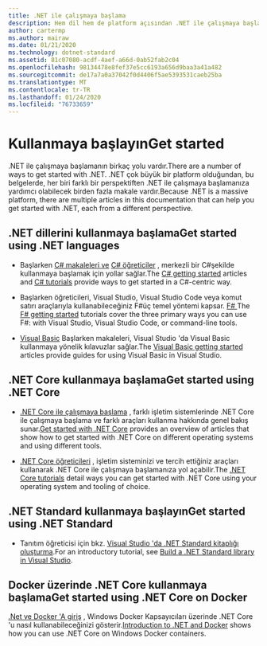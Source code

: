 ```yaml
---
title: .NET ile çalışmaya başlama
description: Hem dil hem de platform açısından .NET ile çalışmaya başlama hakkında çeşitli makaleleri listeler.
author: cartermp
ms.author: mairaw
ms.date: 01/21/2020
ms.technology: dotnet-standard
ms.assetid: 81c07080-acdf-4aef-a66d-0ab52fab2c04
ms.openlocfilehash: 98134478e8fef37e5cc6193a656d9baa3a41a482
ms.sourcegitcommit: de17a7a0a37042f0d4406f5ae5393531caeb25ba
ms.translationtype: MT
ms.contentlocale: tr-TR
ms.lasthandoff: 01/24/2020
ms.locfileid: "76733659"
---
```

# <a name="get-started"></a><span data-ttu-id="fa51c-103">Kullanmaya başlayın</span><span class="sxs-lookup"><span data-stu-id="fa51c-103">Get started</span></span>

<span data-ttu-id="fa51c-104">.NET ile çalışmaya başlamanın birkaç yolu vardır.</span><span class="sxs-lookup"><span data-stu-id="fa51c-104">There are a number of ways to get started with .NET.</span></span> <span data-ttu-id="fa51c-105">.NET çok büyük bir platform olduğundan, bu belgelerde, her biri farklı bir perspektiften .NET ile çalışmaya başlamanıza yardımcı olabilecek birden fazla makale vardır.</span><span class="sxs-lookup"><span data-stu-id="fa51c-105">Because .NET is a massive platform, there are multiple articles in this documentation that can help you get started with .NET, each from a different perspective.</span></span>

## <a name="get-started-using-net-languages"></a><span data-ttu-id="fa51c-106">.NET dillerini kullanmaya başlama</span><span class="sxs-lookup"><span data-stu-id="fa51c-106">Get started using .NET languages</span></span>

* <span data-ttu-id="fa51c-107">Başlarken [ C# makaleleri ve](../csharp/getting-started/index.md) [ C# öğreticiler](../csharp/tutorials/index.md) , merkezli bir C#şekilde kullanmaya başlamak için yollar sağlar.</span><span class="sxs-lookup"><span data-stu-id="fa51c-107">The [C# getting started](../csharp/getting-started/index.md) articles and [C# tutorials](../csharp/tutorials/index.md) provide ways to get started in a C#-centric way.</span></span>

* <span data-ttu-id="fa51c-108">Başlarken öğreticileri, Visual Studio, Visual Studio Code veya komut satırı araçlarıyla kullanabileceğiniz F#üç temel yöntemi kapsar. [ F# ](../fsharp/get-started/index.md)</span><span class="sxs-lookup"><span data-stu-id="fa51c-108">The [F# getting started](../fsharp/get-started/index.md) tutorials cover the three primary ways you can use F#: with Visual Studio, Visual Studio Code, or command-line tools.</span></span>

* <span data-ttu-id="fa51c-109">[Visual Basic](../visual-basic/getting-started/index.md) Başlarken makaleleri, Visual Studio 'da Visual Basic kullanmaya yönelik kılavuzlar sağlar.</span><span class="sxs-lookup"><span data-stu-id="fa51c-109">The [Visual Basic getting started](../visual-basic/getting-started/index.md) articles provide guides for using Visual Basic in Visual Studio.</span></span>

## <a name="get-started-using-net-core"></a><span data-ttu-id="fa51c-110">.NET Core kullanmaya başlama</span><span class="sxs-lookup"><span data-stu-id="fa51c-110">Get started using .NET Core</span></span>

* <span data-ttu-id="fa51c-111">[.NET Core ile çalışmaya başlama](../core/get-started.md) , farklı işletim sistemlerinde .NET Core ile çalışmaya başlama ve farklı araçları kullanma hakkında genel bakış sunar.</span><span class="sxs-lookup"><span data-stu-id="fa51c-111">[Get started with .NET Core](../core/get-started.md) provides an overview of articles that show how to get started with .NET Core on different operating systems and using different tools.</span></span>

* <span data-ttu-id="fa51c-112">[.NET Core öğreticileri](../core/tutorials/index.md) , işletim sisteminizi ve tercih ettiğiniz araçları kullanarak .NET Core ile çalışmaya başlamanıza yol açabilir.</span><span class="sxs-lookup"><span data-stu-id="fa51c-112">The [.NET Core tutorials](../core/tutorials/index.md) detail ways you can get started with .NET Core using your operating system and tooling of choice.</span></span>

## <a name="get-started-using-net-standard"></a><span data-ttu-id="fa51c-113">.NET Standard kullanmaya başlayın</span><span class="sxs-lookup"><span data-stu-id="fa51c-113">Get started using .NET Standard</span></span>

* <span data-ttu-id="fa51c-114">Tanıtım öğreticisi için bkz. [Visual Studio 'da .NET Standard kitaplığı oluşturma](../core/tutorials/library-with-visual-studio.md).</span><span class="sxs-lookup"><span data-stu-id="fa51c-114">For an introductory tutorial, see [Build a .NET Standard library in Visual Studio](../core/tutorials/library-with-visual-studio.md).</span></span>

## <a name="get-started-using-net-core-on-docker"></a><span data-ttu-id="fa51c-115">Docker üzerinde .NET Core kullanmaya başlama</span><span class="sxs-lookup"><span data-stu-id="fa51c-115">Get started using .NET Core on Docker</span></span>

<span data-ttu-id="fa51c-116">[.Net ve Docker 'A giriş](../core/docker/introduction.md) , Windows Docker Kapsayıcıları üzerinde .NET Core 'u nasıl kullanabileceğinizi gösterir.</span><span class="sxs-lookup"><span data-stu-id="fa51c-116">[Introduction to .NET and Docker](../core/docker/introduction.md) shows how you can use .NET Core on Windows Docker containers.</span></span>
